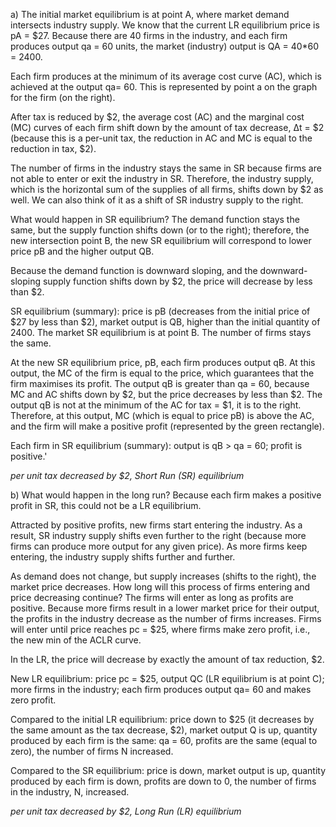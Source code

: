 a)  The initial market equilibrium is at point A, where market demand intersects industry supply. We know that the current LR equilibrium price is pA = \$27. Because there are 40 firms in the industry, and each firm produces output qa = 60 units, the market (industry) output is QA = 40*60 = 2400.

Each firm produces at the minimum of its average cost curve (AC), which is achieved at the output qa= 60. This is represented by point a on the graph for the firm (on the right).

After tax is reduced by \$2, the average cost (AC) and the marginal cost (MC) curves of each firm shift down by the amount of tax decrease, Δt = \$2 (because this is a per-unit tax, the reduction in AC and MC is equal to the reduction in tax, \$2).

The number of firms in the industry stays the same in SR because firms are not able to enter or exit the industry in SR. Therefore, the industry supply, which is the horizontal sum of the supplies of all firms, shifts down by \$2 as well. We can also think of it as a shift of SR industry supply to the right.

What would happen in SR equilibrium? The demand function stays the same, but the supply function shifts down (or to the right); therefore, the new intersection point B, the new SR equilibrium will correspond to lower price pB and the higher output QB. 

Because the demand function is downward sloping, and the downward-sloping supply function shifts down by \$2, the price will decrease by less than \$2.

SR equilibrium (summary): price is pB (decreases from the initial price of \$27 by less than \$2), market output is QB, higher than the initial quantity of 2400. The market SR equilibrium is at point B. The number of firms stays the same.

At the new SR equilibrium price, pB, each firm produces output qB. At this output, the MC of the firm is equal to the price, which guarantees that the firm maximises its profit. The output qB is greater than qa = 60, because MC and AC shifts down by \$2, but the price decreases by less than \$2. The output qB is not at the minimum of the AC for tax = \$1, it is to the right. Therefore, at this output, MC (which is equal to price pB) is above the AC, and the firm will make a positive profit (represented by the green rectangle).

Each firm in SR equilibrium (summary): output is qB > qa = 60; profit is positive.'

*per unit tax decreased by \$2, Short Run (SR) equilibrium*

b) What would happen in the long run? Because each firm makes a positive profit in SR, this could not be a LR equilibrium.

Attracted by positive profits, new firms start entering the industry. As a result, SR industry supply shifts even further to the right (because more firms can produce more output for any given price). As more firms keep entering, the industry supply shifts further and further.

As demand does not change, but supply increases (shifts to the right), the market price decreases. How long will this process of firms entering and price decreasing continue? The firms will enter as long as profits are positive. Because more firms result in a lower market price for their output, the profits in the industry decrease as the number of firms increases.
Firms will enter until price reaches pc = \$25, where firms make zero profit, i.e., the new min of the ACLR curve.

In the LR, the price will decrease by exactly the amount of tax reduction, \$2.

New LR equilibrium: price pc = \$25, output QC (LR equilibrium is at point C); more firms in the industry; each firm produces output qa= 60 and makes zero profit.

Compared to the initial LR equilibrium: price down to \$25 (it decreases by the same amount as the tax decrease, \$2), market output Q is up, quantity produced by each firm is the same: qa = 60, profits are the same (equal to zero), the number of firms N increased.

Compared to the SR equilibrium: price is down, market output is up, quantity produced by each firm is down, profits are down to 0, the number of firms in the industry, N, increased.

*per unit tax decreased by \$2, Long Run (LR) equilibrium*